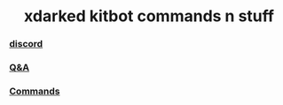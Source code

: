 <div align="center">
<h1>xdarked kitbot commands n stuff</h1>
</div>

### [discord](https://discord.gg/93zkUCZfzQ) 

### [Q&A](https://github.com/xdarked/kitbot/blob/main/Q%26A.md)

### [Commands]()
